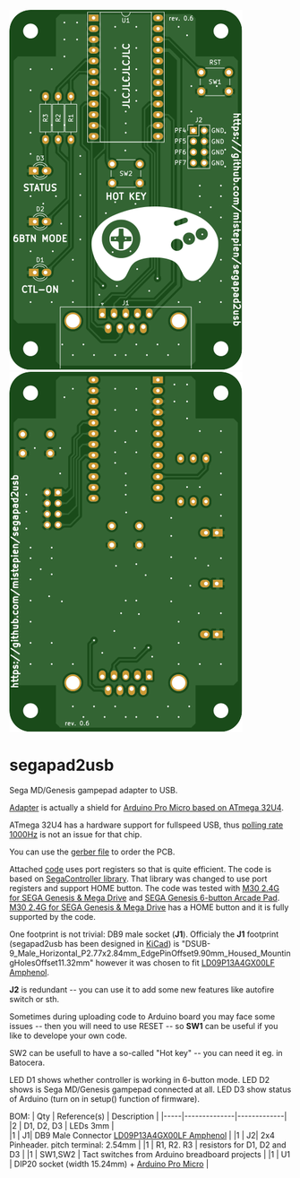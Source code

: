 ![alt text](https://github.com/mistepien/segapad2usb/blob/main/top.svg)
![alt text](https://github.com/mistepien/segapad2usb/blob/main/bottom.svg)

# segapad2usb
Sega MD/Genesis gampepad adapter to USB.

<a href="https://github.com/mistepien/segapad2usb/blob/main/segapad2usb.pdf">Adapter</a> is actually a shield for 
<a href="https://learn.sparkfun.com/tutorials/pro-micro--fio-v3-hookup-guide/hardware-overview-pro-micro">Arduino Pro Micro based on ATmega 32U4</a>.

ATmega 32U4 has a hardware support for fullspeed USB, thus <a href="https://wiki.archlinux.org/title/mouse_polling_rate">polling rate 1000Hz</a> is not an issue for that chip.

You can use the <a href="https://github.com/mistepien/segapad2usb/tree/main/production">gerber file<a> to order the PCB.

Attached <a href="https://github.com/mistepien/segapad2usb/tree/main/firmware">code</a> uses port registers so that is quite efficient. The code is based on <a href="https://github.com/jonthysell/SegaController">SegaController library</a>. That library was changed to use port registers and support HOME button. The code was tested with <a href="https://www.8bitdo.com/m30-2-4g/">M30 2.4G for SEGA Genesis & Mega Drive</a> and <a href="https://retro-bit.com/sega-genesis-6-button-arcade-pad-black.html">SEGA Genesis 6-button Arcade Pad</a>. <a href="https://www.8bitdo.com/m30-2-4g/">M30 2.4G for SEGA Genesis & Mega Drive</a> has a HOME button and it is fully supported by the code.

One footprint is not trivial: DB9 male socket (<b>J1</b>). Officialy the <b>J1</b> footprint (segapad2usb has been designed in <a href="https://www.kicad.org/">KiCad</a>) is "DSUB-9_Male_Horizontal_P2.77x2.84mm_EdgePinOffset9.90mm_Housed_MountingHolesOffset11.32mm" however it was chosen to fit <a href="https://www.tme.eu/pl/en/details/ld09p13a4gx00lf/d-sub-plugs-and-sockets/amphenol-communications-solutions/">LD09P13A4GX00LF Amphenol</a>.

<b>J2</b> is redundant -- you can use it to add some new features like autofire switch or sth.

Sometimes during uploading code to Arduino board you may face some issues -- then you will need to use RESET -- so <b>SW1</b> can be useful if you like to develope your own code.

SW2 can be usefull to have a so-called "Hot key" -- you can need it eg. in Batocera.

LED D1 shows whether controller is working in 6-button mode. LED D2 shows is Sega MD/Genesis gampepad connected at all. LED D3 show status of Arduino (turn on in setup() function of firmware).

BOM:
| Qty	| Reference(s) | Description |
|-----|--------------|-------------|
|2 | D1, D2, D3 | LEDs 3mm |  
|1 |	J1|	DB9 Male Connector <a href="https://www.tme.eu/pl/en/details/ld09p13a4gx00lf/d-sub-plugs-and-sockets/amphenol-communications-solutions/">LD09P13A4GX00LF Amphenol</a> |
|1 |	J2|	2x4 Pinheader. pitch terminal: 2.54mm |
|1 | R1, R2. R3 | resistors for D1, D2 and D3 |
|1 | SW1,SW2 | Tact switches from Arduino breadboard projects |
|1 | U1 |	DIP20 socket (width 15.24mm) + <a href="https://learn.sparkfun.com/tutorials/pro-micro--fio-v3-hookup-guide/hardware-overview-pro-micro">Arduino Pro Micro</a> |



